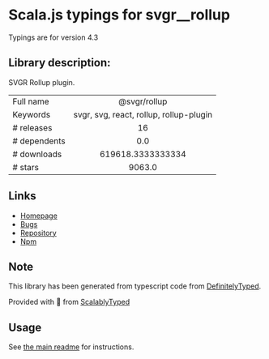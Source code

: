
# Scala.js typings for svgr__rollup

Typings are for version 4.3

## Library description:
SVGR Rollup plugin.

|                    |                 |
| ------------------ | :-------------: |
| Full name          | @svgr/rollup |
| Keywords           | svgr, svg, react, rollup, rollup-plugin |
| # releases         | 16 |
| # dependents       | 0.0 |
| # downloads        | 619618.3333333334 |
| # stars            | 9063.0 |

## Links
- [Homepage](https://react-svgr.com)
- [Bugs](https://github.com/gregberge/svgr/issues)
- [Repository](https://github.com/gregberge/svgr/tree/master)
- [Npm](https://www.npmjs.com/package/%40svgr%2Frollup)
    


## Note
This library has been generated from typescript code from [DefinitelyTyped](https://definitelytyped.org).

Provided with :purple_heart: from [ScalablyTyped](https://github.com/oyvindberg/ScalablyTyped)

## Usage
See [the main readme](../../readme.md) for instructions.



